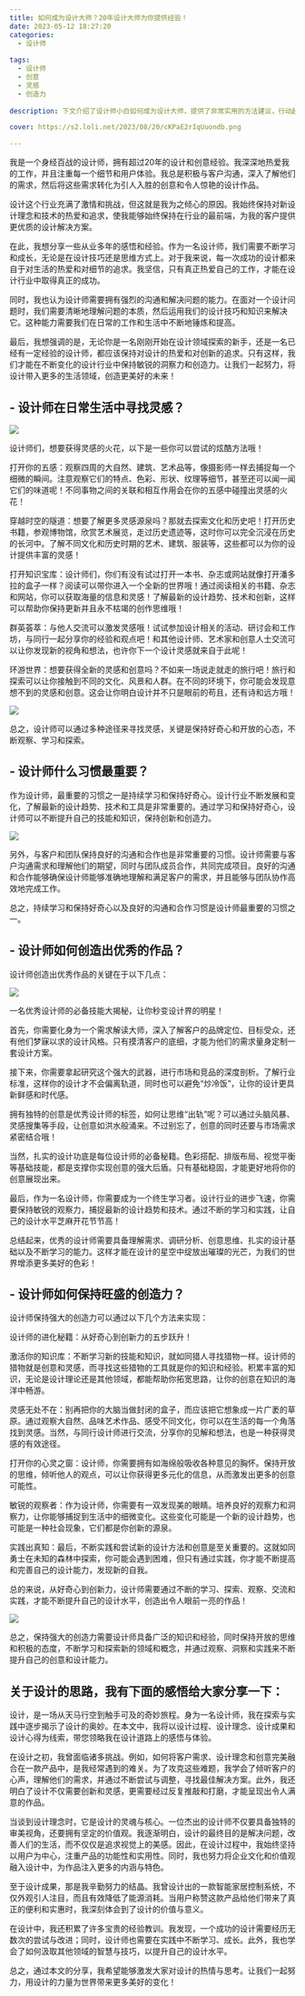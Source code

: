 ```yaml
---
title: 如何成为设计大师？20年设计大师为你提供经验！
date: 2023-05-12 18:27:20
categories:
  - 设计师
  
tags:
  - 设计师
  - 创意
  - 灵感
  - 创造力
  
description: 下文介绍了设计师小白如何成为设计大师，提供了非常实用的方法建议，行动起来！

cover: https://s2.loli.net/2023/08/20/cKPaE2rIqUuondb.png

---
```


我是一个身经百战的设计师，拥有超过20年的设计和创意经验。我深深地热爱我的工作，并且注重每一个细节和用户体验。我总是积极与客户沟通，深入了解他们的需求，然后将这些需求转化为引人入胜的创意和令人惊艳的设计作品。

设计这个行业充满了激情和挑战，但这就是我为之倾心的原因。我始终保持对新设计理念和技术的热爱和追求，使我能够始终保持在行业的最前端，为我的客户提供更优质的设计解决方案。

在此，我想分享一些从业多年的感悟和经验。作为一名设计师，我们需要不断学习和成长，无论是在设计技巧还是思维方式上。对于我来说，每一次成功的设计都来自于对生活的热爱和对细节的追求。我坚信，只有真正热爱自己的工作，才能在设计行业中取得真正的成功。

同时，我也认为设计师需要拥有强烈的沟通和解决问题的能力。在面对一个设计问题时，我们需要清晰地理解问题的本质，然后运用我们的设计技巧和知识来解决它。这种能力需要我们在日常的工作和生活中不断地锤炼和提高。

最后，我想强调的是，无论你是一名刚刚开始在设计领域探索的新手，还是一名已经有一定经验的设计师，都应该保持对设计的热爱和对创新的追求。只有这样，我们才能在不断变化的设计行业中保持敏锐的洞察力和创造力。让我们一起努力，将设计带入更多的生活领域，创造更美好的未来！

## - 设计师在日常生活中寻找灵感？

![](https://s2.loli.net/2023/08/20/5u9VwQp78OeUCkB.png)

设计师们，想要获得灵感的火花，以下是一些你可以尝试的炫酷方法哦！

打开你的五感：观察四周的大自然、建筑、艺术品等，像摄影师一样去捕捉每一个细微的瞬间。注意观察它们的特点、色彩、形状、纹理等细节，甚至还可以闻一闻它们的味道呢！不同事物之间的关联和相互作用会在你的五感中碰撞出灵感的火花！

穿越时空的隧道：想要了解更多灵感源泉吗？那就去探索文化和历史吧！打开历史书籍，参观博物馆，欣赏艺术展览，走过历史遗迹等，这时你可以完全沉浸在历史的长河中。了解不同文化和历史时期的艺术、建筑、服装等，这些都可以为你的设计提供丰富的灵感！

打开知识宝库：设计师们，你们有没有试过打开一本书、杂志或网站就像打开潘多拉的盒子一样？阅读可以带你进入一个全新的世界哦！通过阅读相关的书籍、杂志和网站，你可以获取海量的信息和灵感！了解最新的设计趋势、技术和创新，这样可以帮助你保持更新并且永不枯竭的创作思维哦！

群英荟萃：与他人交流可以激发灵感哦！试试参加设计相关的活动、研讨会和工作坊，与同行一起分享你的经验和观点吧！和其他设计师、艺术家和创意人士交流可以让你发现新的视角和想法，也许你下一个设计灵感就来自于此呢！

环游世界：想要获得全新的灵感和创意吗？不如来一场说走就走的旅行吧！旅行和探索可以让你接触到不同的文化、风景和人群。在不同的环境下，你可能会发现意想不到的灵感和创意。这会让你明白设计并不只是眼前的苟且，还有诗和远方哦！

![](https://s2.loli.net/2023/08/20/ghdnjBla8wUJKSP.png)

总之，设计师可以通过多种途径来寻找灵感，关键是保持好奇心和开放的心态，不断观察、学习和探索。

## - 设计师什么习惯最重要？

作为设计师，最重要的习惯之一是持续学习和保持好奇心。设计行业不断发展和变化，了解最新的设计趋势、技术和工具是非常重要的。通过学习和保持好奇心，设计师可以不断提升自己的技能和知识，保持创新和创造力。

![](https://s2.loli.net/2023/08/20/dVJsjnufIcBKrmh.png)

另外，与客户和团队保持良好的沟通和合作也是非常重要的习惯。设计师需要与客户沟通需求和理解他们的期望，同时与团队成员合作，共同完成项目。良好的沟通和合作能够确保设计师能够准确地理解和满足客户的需求，并且能够与团队协作高效地完成工作。

总之，持续学习和保持好奇心以及良好的沟通和合作习惯是设计师最重要的习惯之一。

## - 设计师如何创造出优秀的作品？

设计师创造出优秀作品的关键在于以下几点：

![](https://s2.loli.net/2023/08/20/cKPaE2rIqUuondb.png)

一名优秀设计师的必备技能大揭秘，让你秒变设计界的明星！

首先，你需要化身为一个需求解读大师，深入了解客户的品牌定位、目标受众，还有他们梦寐以求的设计风格。只有摸清客户的底细，才能为他们的需求量身定制一套设计方案。

接下来，你需要拿起研究这个强大的武器，进行市场和竞品的深度剖析。了解行业标准，这样你的设计才不会偏离轨道，同时也可以避免“炒冷饭”，让你的设计更具新鲜感和时代感。

拥有独特的创意是优秀设计师的标签，如何让思维“出轨”呢？可以通过头脑风暴、灵感搜集等手段，让创意如洪水般涌来。不过别忘了，创意的同时还要与市场需求紧密结合哦！

当然，扎实的设计功底是每位设计师的必备秘籍。色彩搭配、排版布局、视觉平衡等基础技能，都是支撑你实现创意的强大后盾。只有基础稳固，才能更好地将你的创意展现出来。

最后，作为一名设计师，你需要成为一个终生学习者。设计行业的进步飞速，你需要保持敏锐的观察力，捕捉最新的设计趋势和技术。通过不断的学习和实践，让自己的设计水平芝麻开花节节高！

总结起来，优秀的设计师需要具备理解需求、调研分析、创意思维、扎实的设计基础以及不断学习的能力。这样才能在设计的星空中绽放出璀璨的光芒，为我们的世界增添更多美好的色彩！

## - 设计师如何保持旺盛的创造力？

设计师保持强大的创造力可以通过以下几个方法来实现：

设计师的进化秘籍：从好奇心到创新力的五步跃升！

激活你的知识库：不断学习新的技能和知识，就如同猎人寻找猎物一样。设计师的猎物就是创意和灵感，而寻找这些猎物的工具就是你的知识和经验。积累丰富的知识，无论是设计理论还是其他领域，都能帮助你拓宽思路，让你的创意在知识的海洋中畅游。

灵感无处不在：别再把你的大脑当做封闭的盒子，而应该把它想象成一片广袤的草原。通过观察大自然、品味艺术作品、感受不同文化，你可以在生活的每一个角落找到灵感。当然，与同行设计师进行交流，分享你的见解和想法，也是一种获得灵感的有效途径。

打开你的心灵之窗：设计师，你需要拥有如海绵般吸收各种意见的胸怀。保持开放的思维，倾听他人的观点，可以让你获得更多元化的信息，从而激发出更多的创意可能性。

敏锐的观察者：作为设计师，你需要有一双发现美的眼睛。培养良好的观察力和洞察力，让你能够捕捉到生活中的细微变化。这些变化可能是一个新的设计趋势，也可能是一种社会现象，它们都是你创新的源泉。

实践出真知：最后，不断实践和尝试新的设计方法和创意是至关重要的。这就如同勇士在未知的森林中探索，你可能会遇到困难，但只有通过实践，你才能不断提高和完善自己的设计能力，发现新的自我。

总的来说，从好奇心到创新力，设计师需要通过不断的学习、探索、观察、交流和实践，才能不断提升自己的设计水平，创造出令人眼前一亮的作品！

![](https://s2.loli.net/2023/08/20/G85vACBUpLhnFst.png)

总之，保持强大的创造力需要设计师具备广泛的知识和经验，同时保持开放的思维和积极的态度，不断学习和探索新的领域和概念，并通过观察、洞察和实践来不断提升自己的创意和设计能力。

## 关于设计的思路，我有下面的感悟给大家分享一下：

设计，是一场从天马行空到触手可及的奇妙旅程。身为一名设计师，我在探索与实践中逐步揭示了设计的奥妙。在本文中，我将以设计过程、设计理念、设计成果和设计心得为线索，带您领略我在设计道路上的感悟与体验。

在设计之初，我曾面临诸多挑战。例如，如何将客户需求、设计理念和创意完美融合在一款产品中，是我经常遇到的难关。为了攻克这些难题，我学会了倾听客户的心声，理解他们的需求，并通过不断尝试与调整，寻找最佳解决方案。此外，我还明白了设计不仅需要创新和灵感，更需要经过反复推敲和打磨，才能呈现出令人满意的作品。

当谈到设计理念时，它是设计的灵魂与核心。一位杰出的设计师不仅要具备独特的审美视角，还要拥有坚定的价值观。我逐渐明白，设计的最终目的是解决问题，改善人们的生活，而不仅仅是追求视觉上的美感。因此，在设计过程中，我始终坚持以用户为中心，注重产品的功能性和实用性。同时，我也努力将企业文化和价值观融入设计中，为作品注入更多的内涵与特色。

至于设计成果，那是我辛勤努力的结晶。我曾设计出的一款智能家居控制系统，不仅外观引人注目，而且有效降低了能源消耗。当用户称赞这款产品给他们带来了真正的便利和实惠时，我深刻体会到了设计的价值与意义。

在设计中，我还积累了许多宝贵的经验教训。我发现，一个成功的设计需要经历无数次的尝试与改进；同时，设计师也需要在实践中不断学习、成长。此外，我也学会了如何汲取其他领域的智慧与技巧，以提升自己的设计水平。

总之，通过本文的分享，我希望能够激发大家对设计的热情与思考。让我们一起努力，用设计的力量为世界带来更多美好的变化！


